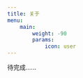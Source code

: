 ```yaml
---
title: 关于
menu:
    main: 
        weight: -90
        params:
            icon: user
---
```


待完成......